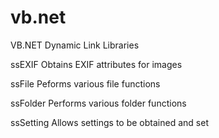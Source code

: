 # vb.net
VB.NET Dynamic Link Libraries

ssEXIF
Obtains EXIF attributes for images

ssFile
Peforms various file functions

ssFolder
Performs various folder functions

ssSetting
Allows settings to be obtained and set

